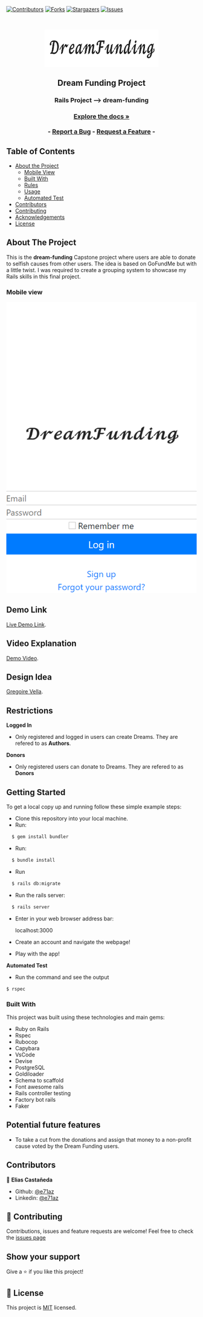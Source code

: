 [![Contributors][contributors-shield]][contributors-url]
[![Forks][forks-shield]][forks-url]
[![Stargazers][stars-shield]][stars-url]
[![Issues][issues-shield]][issues-url]

<!-- PROJECT LOGO -->
<br />
<p align="center">
  <a href="https://github.com/e71az/dream-funding" style="text-decoration: none;">
    <img src="app/assets/images/logo.png" alt="Reserved logo" width="300" height="100" align="center">
  </a>

  <h2 align="center">Dream Funding Project</h2>

  <h3 align="center">Rails Project --> dream-funding<h3>
  <p align="center">
    <a href="https://github.com/e71az/dream-funding"><strong>Explore the docs »</strong></a>
    <br />
    <br />
    -
    <a href="https://github.com/e71az/dream-funding/issues">Report a Bug</a>
    -
    <a href="https://github.com/e71az/dream-funding/issues">Request a Feature</a>
    -
  </p>
</p>

<!-- TABLE OF CONTENTS -->
## Table of Contents

* [About the Project](#about-the-project)
  * [Mobile View](#mobile-view)
  * [Built With](#built-with)
  * [Rules](#rules)
  * [Usage](#usage)
  * [Automated Test](#autoamted-test)
* [Contributors](#contributors)
* [Contributing](#contributing)
* [Acknowledgements](#acknowledgements)
* [License](#license)

<!-- ABOUT THE PROJECT -->
## About The Project

This is the **dream-funding** Capstone project where users are able to donate to selfish causes from other users. The idea is based on GoFundMe but with a little twist. I was required to create a grouping system to showcase my Rails skills in this final project.

### Mobile view

![screenshot](./app/assets/images/mobile.png)

## Demo Link

[Live Demo Link](https://enigmatic-mesa-94696.herokuapp.com/).

## Video Explanation

[Demo Video](https://www.loom.com/share/5d88bff6fbe043b4b9742282c184c936).

## Design Idea

[Gregoire Vella](https://www.behance.net/gregoirevella).

## Restrictions

**Logged In**
* Only registered and logged in users can create Dreams. They are refered to as **Authors**.

**Donors**
* Only registered users can donate to Dreams. They are refered to as **Donors**

## Getting Started

To get a local copy up and running follow these simple example steps:

- Clone this repository into your local machine.
- Run:

```bash
  $ gem install bundler
```

- Run:

```bash
  $ bundle install
```

- Run

```bash
  $ rails db:migrate
```

- Run the rails server:

```bash
  $ rails server
```

- Enter in your web browser address bar:

    localhost:3000

- Create an account and navigate the webpage!

- Play with the app!

**Automated Test**
* Run the command and see the output
```
$ rspec
```

### Built With
This project was built using these technologies and main gems:
* Ruby on Rails
* Rspec
* Rubocop
* Capybara
* VsCode
* Devise
* PostgreSQL
* Goldiloader
* Schema to scaffold
* Font awesome rails
* Rails controller testing
* Factory bot rails
* Faker

## Potential future features
- To take a cut from the donations and assign that money to a non-profit cause voted by the Dream Funding users.

## Contributors

👤 **Elias Castañeda**

- Github: [@e71az](https://github.com/e71az)
- Linkedin: [@e71az](https://www.linkedin.com/in/eliasecasta/)

## :handshake: Contributing
Contributions, issues and feature requests are welcome!
Feel free to check the [issues page](https://github.com/e71az/dream-funding/issues)

## Show your support
Give a :star: if you like this project!

<!-- MARKDOWN LINKS & IMAGES -->
<!-- https://www.markdownguide.org/basic-syntax/#reference-style-links -->
[contributors-shield]: https://img.shields.io/github/contributors/e71az/dream-funding.svg?style=flat-square
[contributors-url]: https://github.com/e71az/dream-funding/graphs/contributors
[forks-shield]: https://img.shields.io/github/forks/e71az/dream-funding
[forks-url]: https://github.com/e71az/dream-funding/network/members
[stars-shield]: https://img.shields.io/github/stars/e71az/dream-funding
[stars-url]: https://github.com/e71az/dream-funding/stargazers
[issues-shield]: https://img.shields.io/github/issues/e71az/dream-funding.svg?style=flat-square
[issues-url]: https://github.com/e71az/dream-funding/issues

## 📝 License

This project is [MIT](https://opensource.org/licenses/MIT) licensed.
